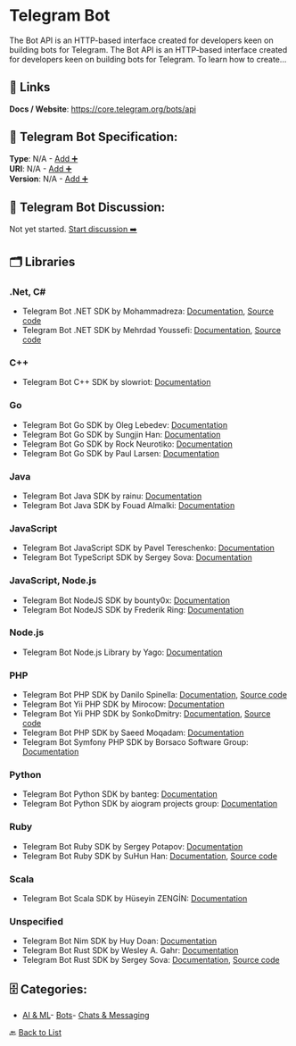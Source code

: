 # Telegram Bot

The Bot API is an HTTP-based interface created for developers keen on building bots for Telegram. The Bot API is an HTTP-based interface created for developers keen on building bots for Telegram. 
To learn how to create…

##  🔗 Links
**Docs / Website**: https://core.telegram.org/bots/api

## 🧬 Telegram Bot Specification:
**Type**: N/A - [Add ➕](https://github.com/apis-list/apis-list/edit/main/apis.yaml#19030)  
**URI**: N/A - [Add ➕](https://github.com/apis-list/apis-list/edit/main/apis.yaml#19030)  
**Version**: N/A - [Add ➕](https://github.com/apis-list/apis-list/edit/main/apis.yaml#19030)

## 💬 Telegram Bot Discussion:
Not yet started. [Start discussion ➡️](https://github.com/apis-list/apis-list/discussions/new)

## 🗂️ Libraries
### .Net, C#
- Telegram Bot .NET SDK by Mohammadreza: [Documentation](https://github.com/mrtaikandi/Telebot), [Source code](https://www.nuget.org/packages/Telebot/)
- Telegram Bot .NET SDK by Mehrdad Youssefi: [Documentation](https://github.com/themehrdad/NetTelebot), [Source code](https://www.nuget.org/packages/nettelebot)
### C++
- Telegram Bot C++ SDK by slowriot: [Documentation](https://github.com/slowriot/libtelegram)
### Go
- Telegram Bot Go SDK by Oleg Lebedev: [Documentation](https://github.com/olebedev/go-tgbot)
- Telegram Bot Go SDK by Sungjin Han: [Documentation](https://github.com/meinside/telegram-bot-go)
- Telegram Bot Go SDK by Rock Neurotiko: [Documentation](https://github.com/rockneurotiko/go-tgbot)
- Telegram Bot Go SDK by Paul Larsen: [Documentation](https://github.com/PaulSonOfLars/gotgbot)
### Java
- Telegram Bot Java SDK by rainu: [Documentation](https://github.com/rainu/telegram-bot-api)
- Telegram Bot Java SDK by Fouad Almalki: [Documentation](https://github.com/Eng-Fouad/JTelegramBot)
### JavaScript
- Telegram Bot JavaScript SDK by Pavel Tereschenko: [Documentation](https://github.com/bigslycat/tgapi)
- Telegram Bot TypeScript SDK by Sergey Sova: [Documentation](https://github.com/sergeysova/telegram-typings/tree/master/javascript)
### JavaScript, Node.js
- Telegram Bot NodeJS SDK by bounty0x: [Documentation](https://github.com/bounty0x/TelegramBots)
- Telegram Bot NodeJS SDK by Frederik Ring: [Documentation](https://github.com/m90/telegram-bot-client)
### Node.js
- Telegram Bot Node.js Library by Yago: [Documentation](https://github.com/yagop/node-telegram-bot-api)
### PHP
- Telegram Bot PHP SDK by Danilo Spinella: [Documentation](https://github.com/DanySpin97/PhpBotFramework), [Source code](https://packagist.org/packages/danyspin97/php-bot-framework)
- Telegram Bot Yii PHP SDK by Mirocow: [Documentation](https://github.com/Mirocow/yii2-telegram-api)
- Telegram Bot Yii PHP SDK by SonkoDmitry: [Documentation](https://github.com/SonkoDmitry/yii2-telegram-bot-api), [Source code](https://packagist.org/packages/sonko-dmitry/yii2-telegram-bot-api)
- Telegram Bot PHP SDK by Saeed Moqadam: [Documentation](https://github.com/smoqadam/php-telegram-bot)
- Telegram Bot Symfony PHP SDK by Borsaco Software Group: [Documentation](https://github.com/borsaco/TelegramBotApiBundle)
### Python
- Telegram Bot Python SDK by banteg: [Documentation](https://github.com/banteg/telegram)
- Telegram Bot Python SDK by aiogram projects group: [Documentation](https://github.com/aiogram/aiogram)
### Ruby
- Telegram Bot Ruby SDK by Sergey Potapov: [Documentation](https://github.com/greyblake/telebot)
- Telegram Bot Ruby SDK by SuHun Han: [Documentation](https://github.com/ssut/telegram-rb/blob/master/README.md), [Source code](https://github.com/ssut/telegram-rb)
### Scala
- Telegram Bot Scala SDK by Hüseyin ZENGİN: [Documentation](https://github.com/hzengin/telegrambot)
### Unspecified
- Telegram Bot Nim SDK by Huy Doan: [Documentation](https://github.com/ba0f3/telebot.nim)
- Telegram Bot Rust SDK by Wesley A. Gahr: [Documentation](https://github.com/voider1/teleborg)
- Telegram Bot Rust SDK by Sergey Sova: [Documentation](https://github.com/sergeysova/telegram-typings/tree/master/rust), [Source code](https://crates.io/crates/telegram-typings)


## 🗄️ Categories:
- [AI & ML](https://github.com/apis-list/apis-list#ai--ml-)- [Bots](https://github.com/apis-list/apis-list#bots-)- [Chats & Messaging](https://github.com/apis-list/apis-list#chats--messaging-)

🔙  [Back to List](https://github.com/apis-list/apis-list)

